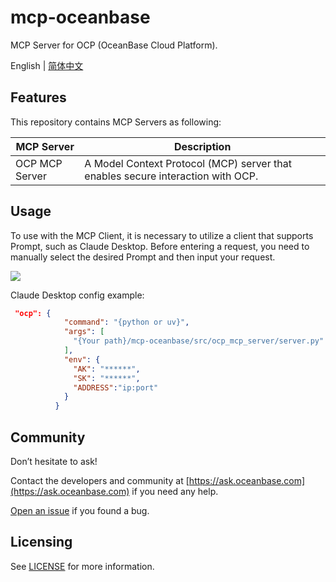 # mcp-oceanbase

MCP Server for OCP (OceanBase Cloud Platform).

English | [简体中文](ocp_mcp_server_CN.md)

## Features

This repository contains MCP Servers as following:

| MCP Server     | Description                                                                     | 
|----------------|---------------------------------------------------------------------------------|
| OCP MCP Server | A Model Context Protocol (MCP) server that enables secure interaction with OCP. |

## Usage

To use with the MCP Client, it is necessary to utilize a client that supports Prompt, such as Claude Desktop. Before entering a request, you need to manually select the desired Prompt and then input your request.

![](../src/ocp_mcp_server/assets/ocp_claude.jpg)

Claude Desktop config  example:

```json
 "ocp": {
            "command": "{python or uv}",
            "args": [
              "{Your path}/mcp-oceanbase/src/ocp_mcp_server/server.py"
            ],
            "env": {
              "AK": "******",
              "SK": "******",
              "ADDRESS":"ip:port"
            }
          }
```

## Community

Don’t hesitate to ask!

Contact the developers and community at [https://ask.oceanbase.com](https://ask.oceanbase.com) if you need any help.

[Open an issue](https://github.com/oceanbase/mcp-oceanbase/issues) if you found a bug.

## Licensing

See [LICENSE](LICENSE) for more information.